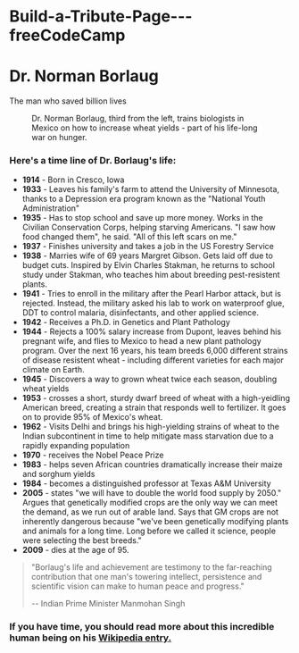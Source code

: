# Build-a-Tribute-Page---freeCodeCamp
<!DOCTYPE html>
<html>
  <head>
    <meta charset="UTF-8">
    <link rel="stylesheet" href="styles.css">
  </head>
  <body>
    <main id="main">
      <h1 id="title">Dr. Norman Borlaug</h1>
      <p>The man who saved billion lives</p>
      <figure id="img-div">
        <img src="https://cdn.freecodecamp.org/testable-projects-fcc/images/tribute-page-main-image.jpg" alt="" id="image">
        <figcaption id="img-caption">Dr. Norman Borlaug, third from the left, trains biologists in Mexico on how to increase wheat yields - part of his life-long war on hunger.</figcaption>
      </figure>
      <section id="tribute-info">
      <h3 id="headline">Here's a time line of Dr. Borlaug's life:</h3>
      <ul>
        <li><strong>1914</strong> - Born in Cresco, Iowa</li>
        <li><strong>1933</strong> - Leaves his family's farm to attend the University of Minnesota, thanks to a Depression era program known as the "National Youth Administration"</li>
        <li><strong>1935</strong> - Has to stop school and save up more money. Works in the Civilian Conservation Corps, helping starving Americans. "I saw how food changed them", he said. "All of this left scars on me."</li>
      <li><strong>1937</strong> - Finishes university and takes a job in the US Forestry Service</li>
      <li><strong>1938</strong> - Marries wife of 69 years Margret Gibson. Gets laid off due to budget cuts. Inspired by Elvin Charles Stakman, he returns to school study under Stakman, who teaches him about breeding pest-resistent plants.</li>
      <li><strong>1941</strong> - Tries to enroll in the military after the Pearl Harbor attack, but is rejected. Instead, the military asked his lab to work on waterproof glue, DDT to control malaria, disinfectants, and other applied science.</li>
      <li><strong>1942</strong> - Receives a Ph.D. in Genetics and Plant Pathology</li>
      <li><strong>1944</strong> - Rejects a 100% salary increase from Dupont, leaves behind his pregnant wife, and flies to Mexico to head a new plant pathology program. Over the next 16 years, his team breeds 6,000 different strains of disease resistent wheat - including different varieties for each major climate on Earth.</li>
      <li><strong>1945</strong> - Discovers a way to grown wheat twice each season, doubling wheat yields</li>
      <li><strong>1953</strong> - crosses a short, sturdy dwarf breed of wheat with a high-yeidling American breed, creating a strain that responds well to fertilizer. It goes on to provide 95% of Mexico's wheat.</li>
      <li><strong>1962</strong> - Visits Delhi and brings his high-yielding strains of wheat to the Indian subcontinent in time to help mitigate mass starvation due to a rapidly expanding population</li>
      <li><strong>1970</strong> - receives the Nobel Peace Prize</li>
      <li><strong>1983</strong> - helps seven African countries dramatically increase their maize and sorghum yields</li>
      <li><strong>1984</strong> - becomes a distinguished professor at Texas A&M University</li>
      <li><strong>2005</strong> - states "we will have to double the world food supply by 2050." Argues that genetically modified crops are the only way we can meet the demand, as we run out of arable land. Says that GM crops are not inherently dangerous because "we've been genetically modifying plants and animals for a long time. Long before we called it science, people were selecting the best breeds."</li>
      <li><strong>2009</strong> - dies at the age of 95.</li>
      </ul>
      <blockquote>"Borlaug's life and achievement are testimony to the far-reaching contribution that one man's towering intellect, persistence and scientific vision can make to human peace and progress."

-- Indian Prime Minister Manmohan Singh</blockquote>
      <h3>If you have time, you should read more about this incredible human being on his <a id="tribute-link" target="_blank" href="https://en.wikipedia.org/wiki/Norman_Borlaug">Wikipedia entry.</a></h3>
      </section>
    </main>
  </body>
</html>
